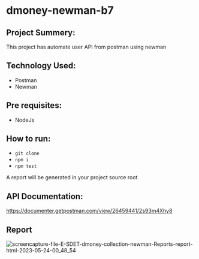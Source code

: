 # dmoney-newman-b7

## Project Summery:
This project has automate user API from postman using newman

## Technology Used:
- Postman
- Newman

## Pre requisites:
- NodeJs

## How to run:
- ``` git clone ```
- ``` npm i ```
- ``` npm test ```

A report will be generated in your project source root

## API Documentation:
https://documenter.getpostman.com/view/26459441/2s93m4Xhy8

## Report
![screencapture-file-E-SDET-dmoney-collection-newman-Reports-report-html-2023-05-24-00_48_54](https://github.com/Chandan-swe/dmoney-newman-b7/assets/70895776/3dc5744b-431c-4b2a-aa6f-b6b33336c2eb)
